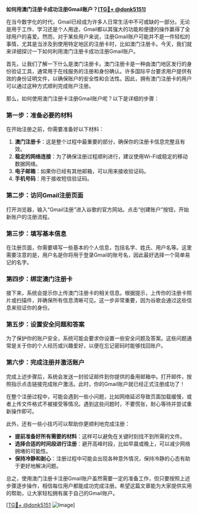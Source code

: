**如何用澳门注册卡成功注册Gmail账户？[[TG💪+ @donk5151](https://t.me/s/donk5151)]**

在当今数字化的时代，Gmail已经成为许多人日常生活中不可或缺的一部分。无论是用于工作、学习还是个人用途，Gmail都以其强大的功能和便捷的操作赢得了全球用户的喜爱。然而，对于某些用户来说，注册Gmail账户可能并不是一件轻松的事情，尤其是当涉及到使用特定地区的注册卡时，比如澳门注册卡。今天，我们就来详细探讨一下如何利用澳门注册卡成功注册Gmail账户。

首先，让我们了解一下什么是澳门注册卡。澳门注册卡是一种由澳门地区发行的身份验证工具，通常用于在线服务的注册和身份确认。许多国际平台要求用户提供有效的身份证明文件，以确保账户的安全性和合法性。因此，拥有澳门注册卡的用户可以通过这种方式顺利完成账户注册。

那么，如何使用澳门注册卡注册Gmail账户呢？以下是详细的步骤：

### 第一步：准备必要的材料

在开始注册之前，你需要准备好以下材料：

1. **澳门注册卡**：这是整个过程中最重要的部分，确保你的注册卡信息完整且有效。
2. **稳定的网络连接**：为了确保注册过程顺利进行，建议使用Wi-Fi或稳定的移动数据网络。
3. **电子邮箱**：如果你已经有其他邮箱，可以用来接收验证码。
4. **手机号码**：用于接收短信验证码。

### 第二步：访问Gmail注册页面

打开浏览器，输入“Gmail注册”进入谷歌的官方网站。点击“创建账户”按钮，开始新账户的注册流程。

### 第三步：填写基本信息

在注册页面，你需要填写一些基本的个人信息，包括名字、姓氏、用户名等。这里需要注意的是，用户名是你将用于登录Gmail的账号名，因此最好选择一个简单易记的名字。

### 第四步：绑定澳门注册卡

接下来，系统会提示你上传澳门注册卡的相关信息。根据提示，上传你的注册卡照片或扫描件，并确保所有信息清晰可见。这一步非常重要，因为谷歌会通过这些信息来验证你的身份。

### 第五步：设置安全问题和答案

为了保护你的账户安全，系统可能会要求你设置一些安全问题及答案。这些问题通常是关于你的个人经历或兴趣爱好，以便在忘记密码时能够找回账户。

### 第六步：完成注册并激活账户

完成上述步骤后，系统会发送一封验证邮件到你提供的备用邮箱中。打开邮件，按照指示点击链接完成账户激活。此时，你的Gmail账户就已经正式注册成功了！

在整个注册过程中，可能会遇到一些小问题，比如网络延迟导致页面加载缓慢，或者上传文件格式不被接受等情况。遇到这些问题时，不要慌张，耐心等待并尝试重新操作即可。

此外，还有一些小技巧可以帮助你更顺利地完成注册：

- **提前准备好所有需要的材料**：这样可以避免在关键时刻找不到所需的文件。
- **选择合适的时间段进行注册**：避开高峰时段，比如早晨或晚上，可以减少网络拥堵的可能性。
- **保持冷静和耐心**：注册过程中可能会出现各种意外情况，保持冷静的心态有助于更好地解决问题。

总之，使用澳门注册卡注册Gmail账户虽然需要一定的准备工作，但只要按照上述步骤逐步操作，相信每位用户都能成功完成注册。希望这篇文章能为大家提供实用的帮助，让大家轻松拥有属于自己的Gmail账户。

[[TG💪+ @donk5151](https://t.me/s/donk5151) ![Image](https://i.postimg.cc/rwNCRYN7/Snipaste-2025-04-30-17-27-05.png)]